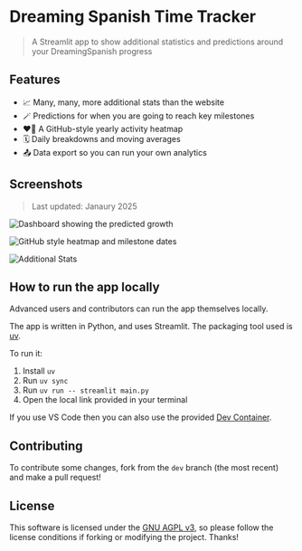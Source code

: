 # Dreaming Spanish Time Tracker

> A Streamlit app to show additional statistics and predictions around your DreamingSpanish progress

## Features

- 📈 Many, many, more additional stats than the website
- 🪄 Predictions for when you are going to reach key milestones
- ❤️‍🔥 A GitHub-style yearly activity heatmap
- 🗓️ Daily breakdowns and moving averages
- 📤 Data export so you can run your own analytics

## Screenshots

> Last updated: Janaury 2025

![Dashboard showing the predicted growth](https://github.com/user-attachments/assets/e1ef9cfa-0f91-4ca3-8b6b-2e8cd88ea5ad)

![GitHub style heatmap and milestone dates](https://github.com/user-attachments/assets/3c6cc919-59ec-46d7-9d84-b7afce3d48f3)

![Additional Stats](https://github.com/user-attachments/assets/4b85442f-0b74-4650-acb7-1de3713700b5)

## How to run the app locally

Advanced users and contributors can run the app themselves locally.

The app is written in Python, and uses Streamlit. The packaging tool used is [uv](https://docs.astral.sh/uv/). 

To run it:

1. Install `uv`
2. Run `uv sync`
3. Run `uv run -- streamlit main.py`
4. Open the local link provided in your terminal

If you use VS Code then you can also use the provided [Dev Container](https://containers.dev/).

## Contributing

To contribute some changes, fork from the `dev` branch (the most recent) and make a pull request!

## License

This software is licensed under the [GNU AGPL v3](https://choosealicense.com/licenses/agpl-3.0/), so please follow the license conditions if forking or modifying the project. Thanks!